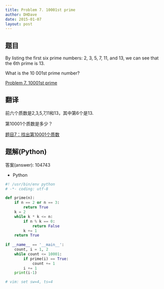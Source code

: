 ```yaml
---
title: Problem 7. 10001st prime
author: DHDave
date: 2015-01-07
layout: post
---
```


## 题目
By listing the first six prime numbers: 2, 3, 5, 7, 11, and 13, we can see that the 6th prime is 13.

What is the 10 001st prime number?

[Problem 7. 10001st prime](https://projecteuler.net/problem=7 "Problem 7")
<!--more-->
## 翻译
前六个质数是2,3,5,7,11和13，其中第6个是13.

第10001个质数是多少？

[题目7：找出第10001个质数](http://pe.spiritzhang.com/index.php/2011-05-11-09-44-54/8-710001 "题目7")

## 题解(Python)

答案(answer): 104743

+ Python

```python
#! /usr/bin/env python
# -*- coding: utf-8

def prime(n):
    if n == 2 or n == 3:
        return True
    k = 2
    while k * k <= n:
        if n % k == 0:
            return False
        k += 1
    return True
            
if __name__ == '__main__':
    count, i = 1, 2
    while count <= 10001:
        if prime(i) == True:
            count += 1
        i += 1
    print(i-1)

# vim: set sw=4, ts=4
```
